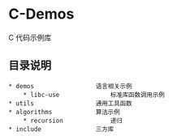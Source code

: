 # C-Demos

C 代码示例库

## 目录说明

    * demos                 语言相关示例
        * libc-use              标准库函数调用示例
    * utils                 通用工具函数
    * algorithms            算法示例
        * recursion             递归
    * include               三方库
